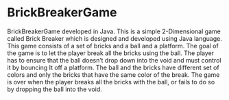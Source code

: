 # BrickBreakerGame
BrickBreakerGame developed in Java.
This is a simple 2-Dimensional game called Brick Breaker which is designed and developed using Java language.
This game consists of a set of bricks and a ball and a platform. The goal of the game is to let the player break all the bricks using the ball.
The player has to ensure that the ball doesn’t drop down into the void and must control it by bouncing It off a platform.
The ball and the bricks have different  set of colors and only the bricks that have the same color of the break.
The game is over when the player breaks all the bricks with the ball, or fails to do so by dropping the ball into the void.
